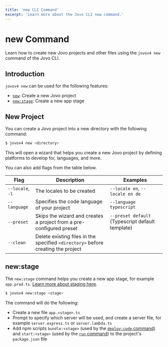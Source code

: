 ```yaml
---
title: 'new CLI Command'
excerpt: 'Learn more about the Jovo CLI new command.'
---
```


# new Command

Learn how to create new Jovo projects and other files using the `jovov4 new` command of the Jovo CLI.

## Introduction

`jovov4 new` can be used for the following features:

- [`new`](#new-project): Create a new Jovo project
- [`new:stage`](#new:stage): Create a new app stage

## New Project

You can create a Jovo project into a new directory with the following command:

```sh
$ jovov4 new <directory>
```

This will open a wizard that helps you create a new Jovo project by defining platforms to develop for, languages, and more.

You can also add flags from the table below.

| Flag             | Description                                                                      | Examples                                         |
| ---------------- | -------------------------------------------------------------------------------- | ------------------------------------------------ |
| `--locale`, `-l` | The locales to be created                                                        | `--locale en`, `--locale en de`                  |
| `--language`     | Specifies the code language of your project                                      | `--language typescript`                          |
| `--preset`       | Skips the wizard and creates a project from a pre-configured preset              | `--preset default` (Typescript default template) |
| `--clean`        | Delete existing files in the specified `<directory>` before creating the project |                                                  |

## new:stage

The `new:stage` command helps you create a new app stage, for example `app.prod.ts`. [Learn more about staging here](https://www.jovo.tech/docs/staging).

```sh
$ jovov4 new:stage <stage>
```

The command will do the following:

- Create a new file `app.<stage>.ts`
- Prompt to specify which server will be used, and create a server file, for example `server.express.ts` or `server.lambda.ts`
- Add npm scripts `bundle:<stage>` (used by the [`deploy:code` command](./deploy-command.md#deploy:code)) and `start:<stage>` (used by the [`run` command](./run-command.md)) to the project's `package.json` file
